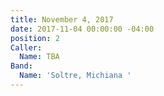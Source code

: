 ```yaml
---
title: November 4, 2017
date: 2017-11-04 00:00:00 -04:00
position: 2
Caller:
  Name: TBA
Band:
  Name: 'Soltre, Michiana '
---
```


